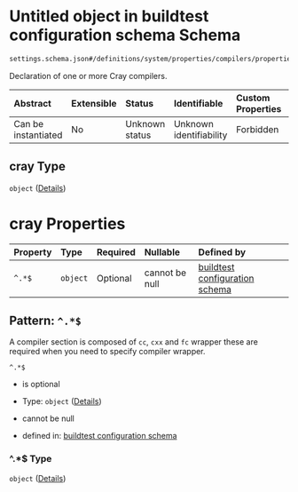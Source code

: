 # Untitled object in buildtest configuration schema Schema

```txt
settings.schema.json#/definitions/system/properties/compilers/properties/compiler/properties/cray
```

Declaration of one or more Cray compilers.

| Abstract            | Extensible | Status         | Identifiable            | Custom Properties | Additional Properties | Access Restrictions | Defined In                                                                   |
| :------------------ | :--------- | :------------- | :---------------------- | :---------------- | :-------------------- | :------------------ | :--------------------------------------------------------------------------- |
| Can be instantiated | No         | Unknown status | Unknown identifiability | Forbidden         | Allowed               | none                | [settings.schema.json\*](../out/settings.schema.json "open original schema") |

## cray Type

`object` ([Details](settings-definitions-system-properties-compilers-properties-compiler-properties-cray.md))

# cray Properties

| Property | Type     | Required | Nullable       | Defined by                                                                                                                                                                                            |
| :------- | :------- | :------- | :------------- | :---------------------------------------------------------------------------------------------------------------------------------------------------------------------------------------------------- |
| `^.*$`   | `object` | Optional | cannot be null | [buildtest configuration schema](settings-definitions-compiler_section.md "settings.schema.json#/definitions/system/properties/compilers/properties/compiler/properties/cray/patternProperties/^.*$") |

## Pattern: `^.*$`

A compiler section is composed of `cc`, `cxx` and `fc` wrapper these are required when you need to specify compiler wrapper.

`^.*$`

*   is optional

*   Type: `object` ([Details](settings-definitions-compiler_section.md))

*   cannot be null

*   defined in: [buildtest configuration schema](settings-definitions-compiler_section.md "settings.schema.json#/definitions/system/properties/compilers/properties/compiler/properties/cray/patternProperties/^.*$")

### ^.\*$ Type

`object` ([Details](settings-definitions-compiler_section.md))
